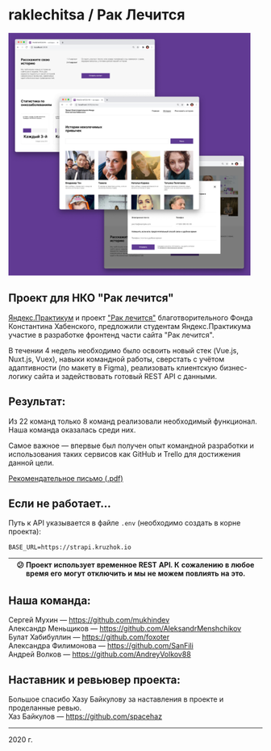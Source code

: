 # raklechitsa / Рак Лечится

<img src="./doc/assets/raklechitsa.jpg" alt="Рак Лечится" width="480px">


## Проект для НКО "Рак лечится"

[Яндекс.Практикум](https://praktikum.yandex.ru/web) и проект ["Рак лечится"](https://raklechitsa.ru) благотворительного Фонда Константина Хабенского, предложили студентам Яндекс.Практикума участие в разработке фронтенд части сайта "Рак лечится".  

В течении 4 недель необходимо было освоить новый стек (Vue.js, Nuxt.js, Vuex), навыки командной работы, сверстать с учётом адаптивности (по макету в Figma), реализовать клиентскую бизнес-логику сайта и задействовать готовый REST API с данными.


## Результат:

Из 22 команд только 8 команд реализовали необходимый функционал. Наша команда оказалась среди них.

Самое важное — впервые был получен опыт командной разработки и использования таких сервисов как GitHub и Trello для достижения данной цели.

[Рекомендательное письмо (.pdf)](./doc/assets/rek_pismo_komanda_sergeya_mukhina_raklechitsa.pdf)


## Если не работает...

Путь к API указывается в файле `.env` (необходимо создать в корне проекта):

```
BASE_URL=https://strapi.kruzhok.io
```

| :confused: Проект использует временное REST API. К сожалению в любое время его могут отключить и мы не можем повлиять на это. |
| --- |  


## Наша команда: 

Сергей Мухин — https://github.com/mukhindev  
Александр Меньщиков — https://github.com/AleksandrMenshchikov  
Булат Хабибуллин — https://github.com/foxoter  
Александра Филимонова — https://github.com/SanFili  
Андрей Волков — https://github.com/AndreyVolkov88  


## Наставник и ревьювер проекта:

Большое спасибо Хазу Байкулову за наставления в проекте и проделанные ревью.  
Хаз Байкулов — https://github.com/spacehaz  

---
2020 г.

